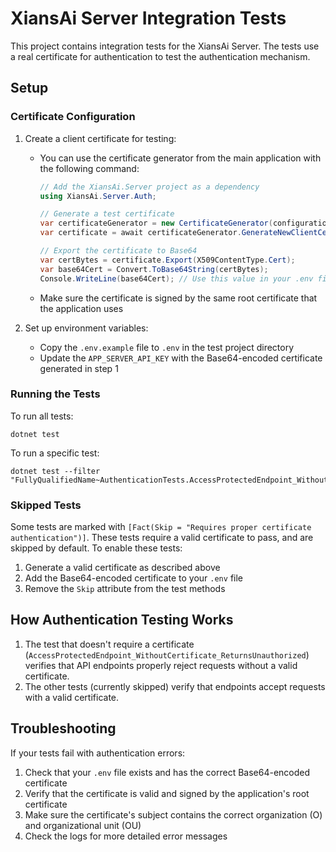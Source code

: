# XiansAi Server Integration Tests

This project contains integration tests for the XiansAi Server. The tests use a real certificate for authentication to test the authentication mechanism.

## Setup

### Certificate Configuration

1. Create a client certificate for testing:
   - You can use the certificate generator from the main application with the following command:

     ```csharp
     // Add the XiansAi.Server project as a dependency
     using XiansAi.Server.Auth;

     // Generate a test certificate
     var certificateGenerator = new CertificateGenerator(configuration, logger, environment, keyVaultService);
     var certificate = await certificateGenerator.GenerateNewClientCertificate("test-cert", "test-tenant", "test-user");
     
     // Export the certificate to Base64
     var certBytes = certificate.Export(X509ContentType.Cert);
     var base64Cert = Convert.ToBase64String(certBytes);
     Console.WriteLine(base64Cert); // Use this value in your .env file

     ```

   - Make sure the certificate is signed by the same root certificate that the application uses

2. Set up environment variables:
   - Copy the `.env.example` file to `.env` in the test project directory
   - Update the `APP_SERVER_API_KEY` with the Base64-encoded certificate generated in step 1

### Running the Tests

To run all tests:

```shell
dotnet test
```

To run a specific test:

```shell
dotnet test --filter "FullyQualifiedName~AuthenticationTests.AccessProtectedEndpoint_WithoutCertificate_ReturnsUnauthorized"
```

### Skipped Tests

Some tests are marked with `[Fact(Skip = "Requires proper certificate authentication")]`. These tests require a valid certificate to pass, and are skipped by default. To enable these tests:

1. Generate a valid certificate as described above
2. Add the Base64-encoded certificate to your `.env` file
3. Remove the `Skip` attribute from the test methods

## How Authentication Testing Works

1. The test that doesn't require a certificate (`AccessProtectedEndpoint_WithoutCertificate_ReturnsUnauthorized`) verifies that API endpoints properly reject requests without a valid certificate.
2. The other tests (currently skipped) verify that endpoints accept requests with a valid certificate.

## Troubleshooting

If your tests fail with authentication errors:

1. Check that your `.env` file exists and has the correct Base64-encoded certificate
2. Verify that the certificate is valid and signed by the application's root certificate
3. Make sure the certificate's subject contains the correct organization (O) and organizational unit (OU)
4. Check the logs for more detailed error messages
